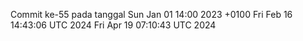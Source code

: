 Commit ke-55 pada tanggal Sun Jan 01 14:00 2023 +0100
Fri Feb 16 14:43:06 UTC 2024
Fri Apr 19 07:10:43 UTC 2024
